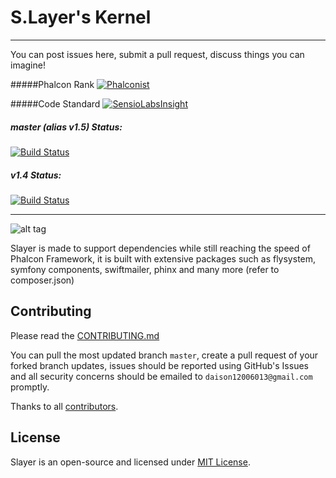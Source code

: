 # S.Layer's Kernel

---

You can post issues here, submit a pull request, discuss things you can imagine!

#####Phalcon Rank
[![Phalconist](https://phalconist.com/phalconslayer/slayer/default.svg)](https://phalconist.com/phalconslayer/slayer)

#####Code Standard
[![SensioLabsInsight](https://insight.sensiolabs.com/projects/5d5e8a5c-62e6-43cf-9d36-39f62cefdcd2/big.png)](https://insight.sensiolabs.com/projects/5d5e8a5c-62e6-43cf-9d36-39f62cefdcd2)

##### master (alias v1.5) Status:
[![Build Status](https://travis-ci.org/phalconslayer/framework.svg?branch=master)](https://travis-ci.org/phalconslayer/framework)

##### v1.4 Status:
[![Build Status](https://travis-ci.org/phalconslayer/framework.svg?branch=1.4)](https://travis-ci.org/phalconslayer/framework)

---

![alt tag](https://raw.githubusercontent.com/phalconslayer/framework/master/welcome.png)

Slayer is made to support dependencies while still reaching the speed of Phalcon Framework, it is built with extensive packages such as flysystem, symfony components, swiftmailer, phinx and many more (refer to composer.json)

## Contributing

Please read the [CONTRIBUTING.md](https://github.com/phalconslayer/framework/blob/master/contributing.md)

You can pull the most updated branch ``master``, create a pull request of your forked branch updates, issues should be reported using GitHub's Issues and all security concerns should be emailed to ``daison12006013@gmail.com`` promptly.

Thanks to all [contributors](https://github.com/phalconslayer/framework/graphs/contributors).

## License

Slayer is an open-source and licensed under [MIT License](http://opensource.org/licenses/MIT).
